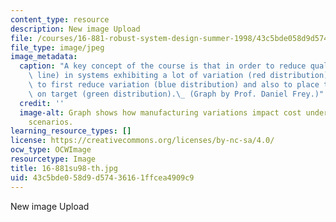 ```yaml
---
content_type: resource
description: New image Upload
file: /courses/16-881-robust-system-design-summer-1998/43c5bde058d9d57436161ffcea4909c9_16-881su98-th.jpg
file_type: image/jpeg
image_metadata:
  caption: "A key concept of the course is that in order to reduce quality loss (black\
    \ line) in systems exhibiting a lot of variation (red distribution), it is important\
    \ to first reduce variation (blue distribution) and also to place the distribution\
    \ on target (green distribution).\_ (Graph by Prof. Daniel Frey.)"
  credit: ''
  image-alt: Graph shows how manufacturing variations impact cost under different
    scenarios.
learning_resource_types: []
license: https://creativecommons.org/licenses/by-nc-sa/4.0/
ocw_type: OCWImage
resourcetype: Image
title: 16-881su98-th.jpg
uid: 43c5bde0-58d9-d574-3616-1ffcea4909c9
---
```

New image Upload